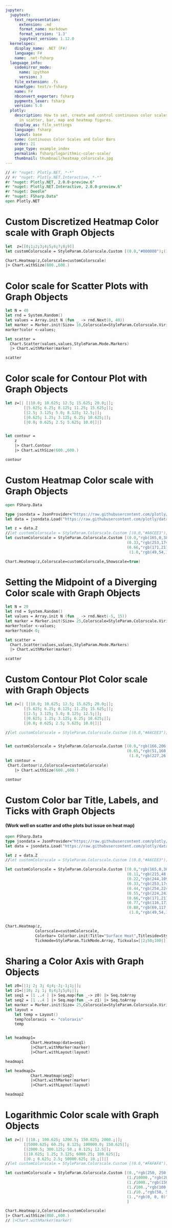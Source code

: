 ```yaml
---
jupyter:
  jupytext:
    text_representation:
      extension: .md
      format_name: markdown
      format_version: '1.3'
      jupytext_version: 1.12.0
  kernelspec:
    display_name: .NET (F#)
    language: F#
    name: .net-fsharp
  language_info:
    codemirror_mode:
      name: ipython
      version: 3
    file_extension: .fs
    mimetype: text/x-fsharp
    name: F#
    nbconvert_exporter: fsharp
    pygments_lexer: fsharp
    version: 5.0
  plotly:
    description: How to set, create and control continuous color scales and color bars
      in scatter, bar, map and heatmap figures.
    display_as: file_settings
    language: fsharp
    layout: base
    name: Continuous Color Scales and Color Bars
    order: 21
    page_type: example_index
    permalink: fsharp/logarithmic-color-scale/
    thumbnail: thumbnail/heatmap_colorscale.jpg
---
```


```fsharp dotnet_interactive={"language": "fsharp"}
// #r "nuget: Plotly.NET, *-*"
// #r "nuget: Plotly.NET.Interactive, *-*"
#r "nuget: Plotly.NET, 2.0.0-preview.6"
#r "nuget: Plotly.NET.Interactive, 2.0.0-preview.6"
#r "nuget: Deedle"
#r "nuget: FSharp.Data"
open Plotly.NET

```

# Custom Discretized Heatmap Color scale with Graph Objects


```fsharp dotnet_interactive={"language": "fsharp"}
let  z=[[0;1;2;3;4;5;6;7;8;9]]
let customColorscale = StyleParam.Colorscale.Custom [(0.0,"#000000");(1.0,"#B4B4B4")]

```

```fsharp dotnet_interactive={"language": "fsharp"}
Chart.Heatmap(z,Colorscale=customColorscale)
|> Chart.withSize(800.,600.)
```

# Color scale for Scatter Plots with Graph Objects


```fsharp dotnet_interactive={"language": "fsharp"}
let N = 40
let rnd = System.Random()
let values = Array.init N (fun _ -> rnd.Next(0, 40))
let marker = Marker.init(Size= 16,Colorscale=StyleParam.Colorscale.Viridis, Showscale=true);
marker?color <-values;

```

```fsharp dotnet_interactive={"language": "fsharp"}
let scatter =
  Chart.Scatter(values,values,StyleParam.Mode.Markers)
  |> Chart.withMarker(marker)

```

```fsharp dotnet_interactive={"language": "fsharp"}
scatter
```

# Color scale for Contour Plot with Graph Objects


```fsharp dotnet_interactive={"language": "fsharp"}
let z=[| [|10.0; 10.625; 12.5; 15.625; 20.0;|];
        [|5.625; 6.25; 8.125; 11.25; 15.625;|];
        [|2.5; 3.125; 5.0; 8.125; 12.5;|];
        [|0.625; 1.25; 3.125; 6.25; 10.625;|];
        [|0.0; 0.625; 2.5; 5.625; 10.0|]|]


let contour =
    z
    |> Chart.Contour
    |> Chart.withSize(600.,600.)
```

```fsharp dotnet_interactive={"language": "fsharp"}
contour
```

# Custom Heatmap Color scale with Graph Objects


```fsharp dotnet_interactive={"language": "fsharp"}
open FSharp.Data

type jsondata = JsonProvider<"https://raw.githubusercontent.com/plotly/datasets/master/custom_heatmap_colorscale.json">
let data = jsondata.Load("https://raw.githubusercontent.com/plotly/datasets/master/custom_heatmap_colorscale.json")
```

```fsharp dotnet_interactive={"language": "fsharp"}
let z = data.Z
//let customColorscale = StyleParam.Colorscale.Custom [(0.0,"#A6CEE3");(1.0,"#E31A1C")]
let customColorscale = StyleParam.Colorscale.Custom [(0.0,"rgb(165,0,38)");(0.11,"rgb(215,48,39)");(0.22,"rgb(244,109,67)");
                                                     (0.33,"rgb(253,174,97)");(0.44,"rgb(254,224,144)");(0.55,"rgb(224,243,248)");
                                                     (0.66,"rgb(171,217,233)");(0.77,"rgb(116,173,209)");(0.88,"rgb(69,117,180)");
                                                      (1.0,"rgb(49,54,149)");]

```

```fsharp dotnet_interactive={"language": "fsharp"}
Chart.Heatmap(z,Colorscale=customColorscale,Showscale=true)
```

# Setting the Midpoint of a Diverging Color scale with Graph Objects


```fsharp dotnet_interactive={"language": "fsharp"}
let N = 20
let rnd = System.Random()
let values = Array.init N (fun _ -> rnd.Next(-5, 15))
let marker = Marker.init(Size= 25,Colorscale=StyleParam.Colorscale.Viridis, Showscale=true);
marker?color <-values;
marker?cmid<-0;
```

```fsharp dotnet_interactive={"language": "fsharp"}
let scatter =
  Chart.Scatter(values,values,StyleParam.Mode.Markers)
  |> Chart.withMarker(marker)

```

```fsharp dotnet_interactive={"language": "fsharp"}
scatter
```

# Custom Contour Plot Color scale with Graph Objects


```fsharp dotnet_interactive={"language": "fsharp"}
let z=[| [|10.0; 10.625; 12.5; 15.625; 20.0;|];
        [|5.625; 6.25; 8.125; 11.25; 15.625;|];
        [|2.5; 3.125; 5.0; 8.125; 12.5;|];
        [|0.625; 1.25; 3.125; 6.25; 10.625;|];
        [|0.0; 0.625; 2.5; 5.625; 10.0|]|]

//let customColorscale = StyleParam.Colorscale.Custom [(0.0,"#A6CEE3");(1.0,"#E31A1C")]


let customColorscale = StyleParam.Colorscale.Custom [(0.0,"rgb(166,206,227)");(0.25,"rgb(31,120,180)");(0.45,"rgb(178,223,138)");
                                                     (0.65,"rgb(51,160,44)");(0.85,"rgb(251,154,153)");
                                                      (1.0,"rgb(227,26,28)");]
let contour =
 Chart.Contour(z,Colorscale=customColorscale)
    |> Chart.withSize(600.,600.)
```

```fsharp dotnet_interactive={"language": "fsharp"}
contour
```

# Custom Color bar Title, Labels, and Ticks with Graph Objects
#### (Work well on scatter and othe plots but issue on heat map)


```fsharp dotnet_interactive={"language": "fsharp"}
open FSharp.Data
type jsondata = JsonProvider<"https://raw.githubusercontent.com/plotly/datasets/master/custom_heatmap_colorscale.json">
let data = jsondata.Load("https://raw.githubusercontent.com/plotly/datasets/master/custom_heatmap_colorscale.json")
```

```fsharp dotnet_interactive={"language": "fsharp"}
let z = data.Z
//let customColorscale = StyleParam.Colorscale.Custom [(0.0,"#A6CEE3");(1.0,"#E31A1C")]

let customColorscale = StyleParam.Colorscale.Custom [(0.0,"rgb(165,0,38)");
                                                     (0.11,"rgb(215,48,39)");
                                                     (0.22,"rgb(244,109,67)");
                                                     (0.33,"rgb(253,174,97)");
                                                     (0.44,"rgb(254,224,144)");
                                                     (0.55,"rgb(224,243,248)");
                                                     (0.66,"rgb(171,217,233)");
                                                     (0.77,"rgb(116,173,209)");
                                                     (0.88,"rgb(69,117,180)");
                                                      (1.0,"rgb(49,54,149)");]



```

```fsharp dotnet_interactive={"language": "fsharp"}
Chart.Heatmap(z,
             Colorscale=customColorscale,
             Colorbar= Colorbar.init(Title="Surface Heat",Titleside=StyleParam.Side.Top,
             Tickmode=StyleParam.TickMode.Array, Tickvals=[|2;50;100|],Ticktext=[|"Cool";"Mild";"Hot"|]))

```

# Sharing a Color Axis with Graph Objects


```fsharp dotnet_interactive={"language": "fsharp"}
let z0=[|1; 2; 3; 4;4;-3;-1;1;|];
let z1=[|10; 2; 1; 0;4;3;5;6;|];
let seq1 = [1 ..4 ] |> Seq.map(fun _-> z0) |> Seq.toArray
let seq2 = [1 ..4 ] |> Seq.map(fun _-> z1) |> Seq.toArray
let marker = Marker.init(Size= 25,Colorscale=StyleParam.Colorscale.Viridis, Showscale=false);
let layout =
    let temp = Layout()
    temp?coloraxis  <- "coloraxis"
    temp
```

```fsharp dotnet_interactive={"language": "fsharp"}

let headmap1=
           Chart.Heatmap(data=seq1)
           |>Chart.withMarker(marker)
           |>Chart.withLayout(layout)

headmap1

```

```fsharp dotnet_interactive={"language": "fsharp"}
let headmap2=
           Chart.Heatmap(seq2)
           |>Chart.withMarker(marker)
           |>Chart.withLayout(layout)

headmap2
```

# Logarithmic Color scale with Graph Objects


```fsharp dotnet_interactive={"language": "fsharp"}
let z=[| [|10.; 100.625; 1200.5; 150.625; 2000.;|];
        [|5000.625; 60.25; 8.125; 100000.0; 150.625|];
        [|2000.5; 300.125; 50.; 8.125; 12.5|];
        [|10.625; 1.25; 3.125; 6000.25; 100.625|];
        [|0.; 0.625; 2.5; 50000.625; 10.;|]|]
//let customColorscale = StyleParam.Colorscale.Custom [(0.0,"#FAFAFA");(1.0,"#1C1C1C")]

let customColorscale = StyleParam.Colorscale.Custom [(0.,"rgb(250, 250, 250)");
                                                     (1./10000.,"rgb(200, 200, 200)");
                                                     (1./1000.,"rgb(150, 150, 150)");
                                                     (1./100.,"rgb(100, 100, 100)");
                                                     (1./10.,"rgb(50, 50, 50");
                                                     (1.,"rgb(0, 0, 0)");
                                                     ]

```

```fsharp dotnet_interactive={"language": "fsharp"}
Chart.Heatmap(z,Colorscale=customColorscale)
|> Chart.withSize(800.,600.)
// |>Chart.withMarker(marker)
```
